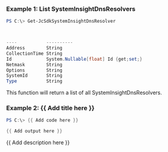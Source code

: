 ### Example 1: List SystemInsightDnsResolvers
```powershell
PS C:\> Get-JcSdkSystemInsightDnsResolver



----           ----------
Address        String
CollectionTime String
Id             System.Nullable[float] Id {get;set;}
Netmask        String
Options        String
SystemId       String
Type           String


```

This function will return a list of all SystemInsightDnsResolvers.

### Example 2: {{ Add title here }}
```powershell
PS C:\> {{ Add code here }}

{{ Add output here }}
```

{{ Add description here }}

